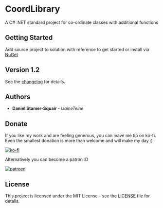# CoordLibrary

A C# .NET standard project for co-ordinate classes with additional functions

## Getting Started

Add source project to solution with reference to get started or install via [NuGet](https://www.nuget.org/packages/Uaine.Coord/)

## Version 1.2

See the [changelog](changelog.txt) for details.

## Authors

* **Daniel Stamer-Squair** - *UaineTeine*

## Donate

If you like my work and are feeling generous, you can leave me tip on ko-fi. Even the smallest donation is more than welcome and will make my day :)

[![ko-fi](https://ko-fi.com/img/githubbutton_sm.svg)](https://ko-fi.com/C0C43PQ0I)

Alternatively you can become a patron :D

[![patroen](https://i.imgur.com/SWniXXj.png)](https://www.patreon.com/bePatron?u=51145413)

## License

This project is licensed under the MIT License - see the [LICENSE](LICENSE) file for details.
